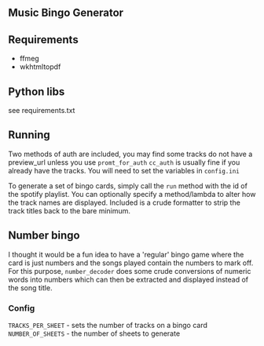 Music Bingo Generator
----------------------

## Requirements
* ffmeg
* wkhtmltopdf

## Python libs
see requirements.txt

## Running
Two methods of auth are included, you may find some tracks do not have a preview_url unless you use `promt_for_auth`
`cc_auth` is usually fine if you already have the tracks. You will need to set the variables in `config.ini`

To generate a set of bingo cards, simply call the `run` method with the id of the spotify playlist. 
You can optionally specify a method/lambda to alter how the track names are displayed.
Included is a crude formatter to strip the track titles back to the bare minimum.

## Number bingo
I thought it would be a fun idea to have a 'regular' bingo game where the card is just numbers and the 
songs played contain the numbers to mark off. For this purpose, `number_decoder` does some crude conversions of numeric words 
into numbers which can then be extracted and displayed instead of the song title.

### Config
`TRACKS_PER_SHEET` - sets the number of tracks on a bingo card  
`NUMBER_OF_SHEETS` - the number of sheets to generate


